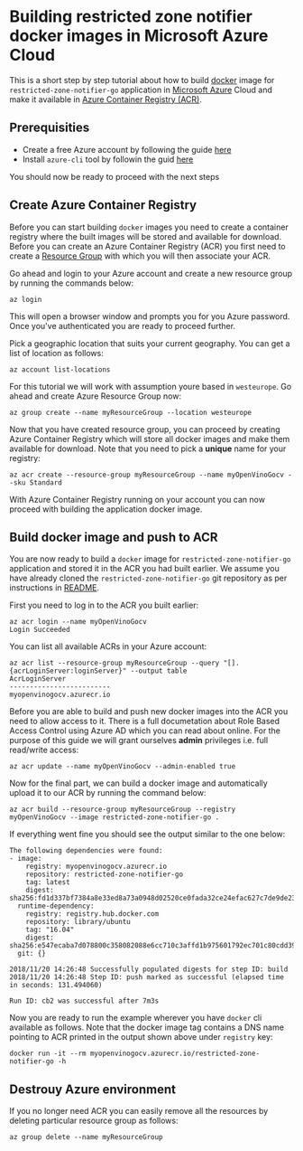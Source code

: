 # Building restricted zone notifier docker images in Microsoft Azure Cloud

This is a short step by step tutorial about how to build [docker](https://docker.com) image for `restricted-zone-notifier-go` application in [Microsoft Azure](https://azure.microsoft.com/) Cloud and make it available in [Azure Container Registry (ACR)](https://docs.microsoft.com/en-us/azure/container-registry/).

## Prerequisities

* Create a free Azure account by following the guide [here](https://azure.microsoft.com/en-us/free/)
* Install `azure-cli` tool by followin the guid [here](https://docs.microsoft.com/en-us/cli/azure/install-azure-cli?view=azure-cli-latest)

You should now be ready to proceed with the next steps

## Create Azure Container Registry

Before you can start building `docker` images you need to create a container registry where the built images will be stored and available for download. Before you can create an Azure Container Registry (ACR) you first need to create a [Resource Group](https://docs.microsoft.com/en-us/azure/azure-resource-manager/resource-group-overview#resource-groups) with which you will then associate your ACR.

Go ahead and login to your Azure account and create a new resource group by running the commands below:

```
az login
```

This will open a browser window and prompts you for you Azure password. Once you've authenticated you are ready to proceed further.

Pick a geographic location that suits your current geography. You can get a list of location as follows:

```
az account list-locations
```

For this tutorial we will work with assumption youre based in `westeurope`. Go ahead and create Azure Resource Group now:

```
az group create --name myResourceGroup --location westeurope
```

Now that you have created resource group, you can proceed by creating Azure Container Registry which will store all docker images and make them available for download. Note that you need to pick a **unique** name for your registry:

```
az acr create --resource-group myResourceGroup --name myOpenVinoGocv --sku Standard
```

With Azure Container Registry running on your account you can now proceed with building the application docker image.


## Build docker image and push to ACR

You are now ready to build a `docker` image for `restricted-zone-notifier-go` application and stored it in the ACR you had built earlier. We assume you have already cloned the `restricted-zone-notifier-go` git repository as per instructions in [README](./README.md).

First you need to log in to the ACR you built earlier:
```
az acr login --name myOpenVinoGocv
Login Succeeded
```

You can list all available ACRs in your Azure account:

```
az acr list --resource-group myResourceGroup --query "[].{acrLoginServer:loginServer}" --output table
AcrLoginServer
-------------------------
myopenvinogocv.azurecr.io
```

Before you are able to build and push new docker images into the ACR you need to allow access to it. There is a full documetation about Role Based Access Control using Azure AD which you can read about online. For the purpose of this guide we will grant ourselves **admin** privileges i.e. full read/write access:

```
az acr update --name myOpenVinoGocv --admin-enabled true
```

Now for the final part, we can build a docker image and automatically upload it to our ACR by running the command below:

```
az acr build --resource-group myResourceGroup --registry myOpenVinoGocv --image restricted-zone-notifier-go .
```

If everything went fine you should see the output similar to the one below:
```
The following dependencies were found:
- image:
    registry: myopenvinogocv.azurecr.io
    repository: restricted-zone-notifier-go
    tag: latest
    digest: sha256:fd1d337bf7384a8e33ed8a73a0948d02520ce0fada32ce24efac627c7de9de23
  runtime-dependency:
    registry: registry.hub.docker.com
    repository: library/ubuntu
    tag: "16.04"
    digest: sha256:e547ecaba7d078800c358082088e6cc710c3affd1b975601792ec701c80cdd39
  git: {}

2018/11/20 14:26:48 Successfully populated digests for step ID: build
2018/11/20 14:26:48 Step ID: push marked as successful (elapsed time in seconds: 131.494060)

Run ID: cb2 was successful after 7m3s
```

Now you are ready to run the example wherever you have `docker` cli available as follows. Note that the docker image tag contains a DNS name pointing to ACR printed in the output shown above under `registry` key:

```
docker run -it --rm myopenvinogocv.azurecr.io/restricted-zone-notifier-go -h
```

## Destrouy Azure environment

If you no longer need ACR you can easily remove all the resources by deleting particular resource group as follows:
```
az group delete --name myResourceGroup
```
